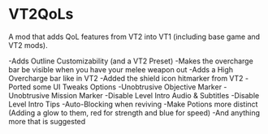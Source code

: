 # VT2QoLs
A mod that adds QoL features from VT2 into VT1 (including base game and VT2 mods).

-Adds Outline Customizability (and a VT2 Preset)
-Makes the overcharge bar be visible when you have your melee weapon out
-Adds a High Overcharge bar like in VT2
-Added the shield icon hitmarker from VT2
-Ported some UI Tweaks Options 
    -Unobtrusive Objective Marker
    -Unobtrusive Mission Marker
    -Disable Level Intro Audio & Subtitles
    -Disable Level Intro Tips
-Auto-Blocking when reviving
-Make Potions more distinct (Adding a glow to them, red for strength and blue for speed)
-And anything more that is suggested
